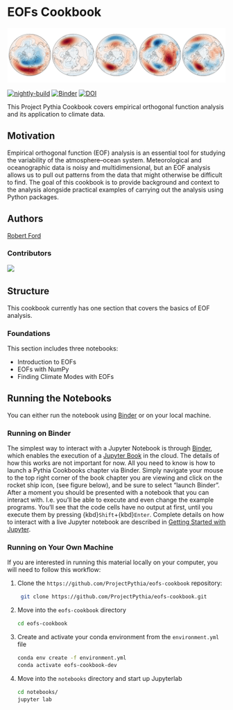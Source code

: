 # EOFs Cookbook

<img src="notebooks/images/nh-slp-eofs.png" alt="thumbnail" width="800"/>

[![nightly-build](https://github.com/ProjectPythia/eofs-cookbook/actions/workflows/nightly-build.yaml/badge.svg)](https://github.com/ProjectPythia/eofs-cookbook/actions/workflows/nightly-build.yaml)
[![Binder](https://binder.projectpythia.org/badge_logo.svg)](https://binder.projectpythia.org/v2/gh/ProjectPythia/eofs-cookbook/main?labpath=notebooks)
[![DOI](https://zenodo.org/badge/656765685.svg)](https://zenodo.org/badge/latestdoi/656765685)

This Project Pythia Cookbook covers empirical orthogonal function analysis and its application to climate data.

## Motivation

Empirical orthogonal function (EOF) analysis is an essential tool for studying the variability of the atmosphere–ocean system. Meteorological and oceanographic data is noisy and multidimensional, but an EOF analysis allows us to pull out patterns from the data that might otherwise be difficult to find. The goal of this cookbook is to provide background and context to the analysis alongside practical examples of carrying out the analysis using Python packages.

## Authors

[Robert Ford](https://github.com/r-ford)

### Contributors

<a href="https://github.com/ProjectPythia/eofs-cookbook/graphs/contributors">
  <img src="https://contrib.rocks/image?repo=ProjectPythia/eofs-cookbook" />
</a>

## Structure

This cookbook currently has one section that covers the basics of EOF analysis.

### Foundations

This section includes three notebooks:
- Introduction to EOFs
- EOFs with NumPy
- Finding Climate Modes with EOFs

## Running the Notebooks

You can either run the notebook using [Binder](https://binder.projectpythia.org/) or on your local machine.

### Running on Binder

The simplest way to interact with a Jupyter Notebook is through
[Binder](https://binder.projectpythia.org/), which enables the execution of a
[Jupyter Book](https://jupyterbook.org) in the cloud. The details of how this works are not
important for now. All you need to know is how to launch a Pythia
Cookbooks chapter via Binder. Simply navigate your mouse to
the top right corner of the book chapter you are viewing and click
on the rocket ship icon, (see figure below), and be sure to select
“launch Binder”. After a moment you should be presented with a
notebook that you can interact with. I.e. you’ll be able to execute
and even change the example programs. You’ll see that the code cells
have no output at first, until you execute them by pressing
{kbd}`Shift`\+{kbd}`Enter`. Complete details on how to interact with
a live Jupyter notebook are described in [Getting Started with
Jupyter](https://foundations.projectpythia.org/foundations/getting-started-jupyter.html).

### Running on Your Own Machine

If you are interested in running this material locally on your computer, you will need to follow this workflow:

1. Clone the `https://github.com/ProjectPythia/eofs-cookbook` repository:

   ```bash
    git clone https://github.com/ProjectPythia/eofs-cookbook.git
   ```

1. Move into the `eofs-cookbook` directory
   ```bash
   cd eofs-cookbook
   ```
1. Create and activate your conda environment from the `environment.yml` file
   ```bash
   conda env create -f environment.yml
   conda activate eofs-cookbook-dev
   ```
1. Move into the `notebooks` directory and start up Jupyterlab
   ```bash
   cd notebooks/
   jupyter lab
   ```
